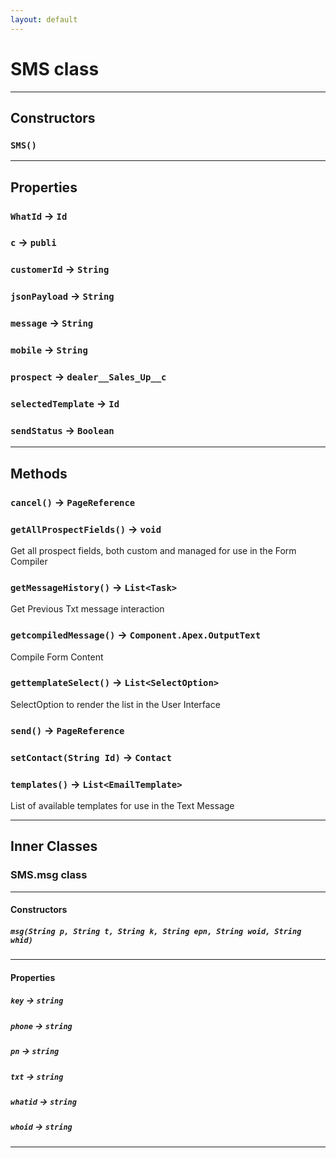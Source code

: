 ```yaml
---
layout: default
---
```

# SMS class
---
## Constructors
### `SMS()`
---
## Properties

### `WhatId` → `Id`

### `c` → `publi`

### `customerId` → `String`

### `jsonPayload` → `String`

### `message` → `String`

### `mobile` → `String`

### `prospect` → `dealer__Sales_Up__c`

### `selectedTemplate` → `Id`

### `sendStatus` → `Boolean`

---
## Methods
### `cancel()` → `PageReference`
### `getAllProspectFields()` → `void`

 Get all prospect fields, both custom and managed for use in the Form Compiler

### `getMessageHistory()` → `List<Task>`

 Get Previous Txt message interaction

### `getcompiledMessage()` → `Component.Apex.OutputText`

 Compile Form Content

### `gettemplateSelect()` → `List<SelectOption>`

 SelectOption to render the list in the User Interface

### `send()` → `PageReference`
### `setContact(String Id)` → `Contact`
### `templates()` → `List<EmailTemplate>`

 List of available templates for use in the Text Message

---
## Inner Classes

### SMS.msg class
---
#### Constructors
##### `msg(String p, String t, String k, String epn, String woid, String whid)`
---
#### Properties

##### `key` → `string`

##### `phone` → `string`

##### `pn` → `string`

##### `txt` → `string`

##### `whatid` → `string`

##### `whoid` → `string`

---
